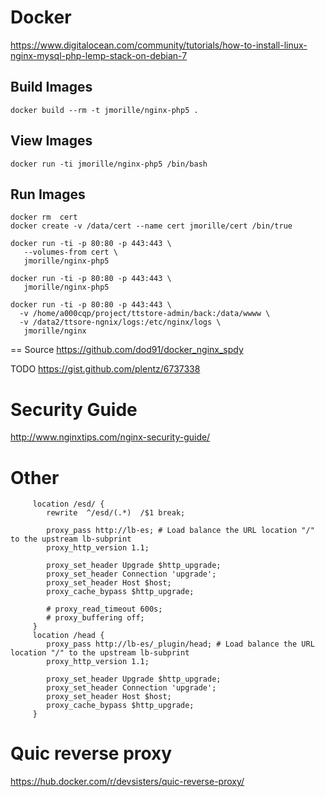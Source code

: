  
# Docker

https://www.digitalocean.com/community/tutorials/how-to-install-linux-nginx-mysql-php-lemp-stack-on-debian-7

## Build Images
```
docker build --rm -t jmorille/nginx-php5 .
```

## View Images
```
docker run -ti jmorille/nginx-php5 /bin/bash
```


## Run Images
```
docker rm  cert
docker create -v /data/cert --name cert jmorille/cert /bin/true

docker run -ti -p 80:80 -p 443:443 \
   --volumes-from cert \
   jmorille/nginx-php5

docker run -ti -p 80:80 -p 443:443 \
   jmorille/nginx-php5
```


```
docker run -ti -p 80:80 -p 443:443 \
  -v /home/a000cqp/project/ttstore-admin/back:/data/wwww \
  -v /data2/ttsore-ngnix/logs:/etc/nginx/logs \
   jmorille/nginx
```


== Source
https://github.com/dod91/docker_nginx_spdy

TODO https://gist.github.com/plentz/6737338


# Security Guide
http://www.nginxtips.com/nginx-security-guide/


# Other
```
     location /esd/ {
        rewrite  ^/esd/(.*)  /$1 break;

        proxy_pass http://lb-es; # Load balance the URL location "/" to the upstream lb-subprint
        proxy_http_version 1.1;

        proxy_set_header Upgrade $http_upgrade;
        proxy_set_header Connection 'upgrade';
        proxy_set_header Host $host;
        proxy_cache_bypass $http_upgrade;

        # proxy_read_timeout 600s;
        # proxy_buffering off;
     }
     location /head {
        proxy_pass http://lb-es/_plugin/head; # Load balance the URL location "/" to the upstream lb-subprint
        proxy_http_version 1.1;

        proxy_set_header Upgrade $http_upgrade;
        proxy_set_header Connection 'upgrade';
        proxy_set_header Host $host;
        proxy_cache_bypass $http_upgrade;
     }
```


# Quic reverse proxy
https://hub.docker.com/r/devsisters/quic-reverse-proxy/
